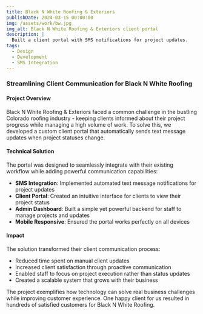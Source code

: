 ```yaml
---
title: Black N White Roofing & Exteriors
publishDate: 2024-03-15 00:00:00
img: /assets/work/bw.jpg
img_alt: Black N White Roofing & Exteriors client portal
description: |
  Built a client portal with SMS notifications for project updates.
tags:
  - Design
  - Development
  - SMS Integration
---
```


### Streamlining Client Communication for Black N White Roofing

#### Project Overview

Black N White Roofing & Exteriors faced a common challenge in the bustling Colorado roofing industry - keeping clients informed about their project progress while managing a high volume of work. To solve this, we developed a custom client portal that automatically sends text message updates when project statuses change.

#### Technical Solution

The portal was designed to seamlessly integrate with their existing workflow while adding powerful communication capabilities:

- **SMS Integration**: Implemented automated text message notifications for project updates
- **Client Portal**: Created an intuitive interface for clients to view their project status
- **Admin Dashboard**: Built a simple yet powerful backend for staff to manage projects and updates
- **Mobile Responsive**: Ensured the portal works perfectly on all devices

#### Impact

The solution transformed their client communication process:
- Reduced time spent on manual client updates
- Increased client satisfaction through proactive communication
- Enabled staff to focus on project execution rather than status updates
- Created a scalable system that grows with their business

The project exemplifies how technology can solve real business challenges while improving customer experience. One happy client for us resulted in hundreds of satisfied customers for Black N White Roofing. 
